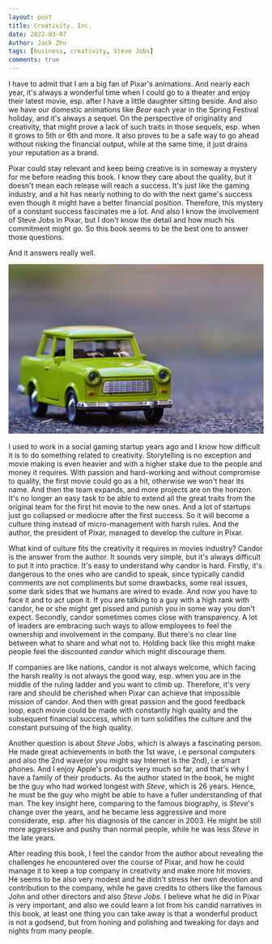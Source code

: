 ```yaml
---
layout: post
title: Creativity. Inc.
date: 2022-03-07
Author: Jack Zhu
tags: [business, creativity, Steve Jobs]
comments: true
---
```


I have to admit that I am a big fan of Pixar's animations. And nearly each year, it's always a wonderful time when I could go to a theater and enjoy their latest movie, esp. after I have a little daughter sitting beside. And also we have our domestic animations like *Bear* each year in the Spring Festival holiday, and it's always a sequel. On the perspective of originality and creativity, that might prove a lack of such traits in those sequels, esp. when it grows to 5th or 6th and more. It also proves to be a safe way to go ahead without risking the financial output, while at the same time, it just drains your reputation as a brand.

Pixar could stay relevant and keep being creative is in someway a mystery for me before reading this book. I know they care about the quality, but it doesn't mean each release will reach a success. It's just like the gaming industry, and a hit has nearly nothing to do with the next game's success even though it might have a better financial position. Therefore, this mystery of a constant success fascinates me a lot. And also I know the involvement  of Steve Jobs in Pixar, but I don't know the detail and how much his commitment might go. So this book seems to be the best one to answer those questions.

And it answers really well.

![toy story](../images/toy-story.png)

I used to work in a social gaming startup years ago and I know how difficult it is to do something related to creativity. Storytelling is no exception and movie making is even heavier and with a higher stake due to the people and money it requires. With passion and hard-working and without compromise to quality, the first movie could go as a hit, otherwise we won't hear its name. And then the team expands, and more projects are on the horizon. It's no longer an easy task to be able to extend all the great traits from the original team for the first hit movie to the new ones. And a lot of startups just go collapsed or mediocre after the first success. So it will become a culture thing instead of micro-management with harsh rules. And the author, the president of Pixar, managed to develop the culture in Pixar.

What kind of culture fits the creativity it requires in movies industry? Candor is the answer from the author. It sounds very simple, but it's always difficult to put it into practice. It's easy to understand why candor is hard. Firstly, it's dangerous to the ones who are candid to speak, since typically candid comments are not compliments but some drawbacks, some real issues, some dark sides that we humans are wired to evade. And now you have to face it and to act upon it. If you are talking to a guy with a high rank with candor, he or she might get pissed and punish you in some way you don't expect. Secondly, candor sometimes comes close with transparency. A lot of leaders are embracing such ways to allow employees to feel the ownership and involvement in the company. But there's no clear line between what to share and what not to. Holding back like this might make people feel the discounted *candor* which might discourage them.

If companies are like nations, candor is not always welcome, which facing the harsh reality is not always the good way, esp. when you are in the middle of the ruling ladder and you want to climb up. Therefore, it's very rare and should be cherished when Pixar can achieve that impossible mission of candor. And then with great passion and the good feedback loop, each movie could be made with constantly high quality and the subsequent financial success, which in turn solidifies the culture and the constant pursuing of the high quality.

Another question is about *Steve Jobs*, which is always a fascinating person. He made great achievements in both the 1st wave, i.e personal computers and also the 2nd wave(or you might say Internet is the 2nd), i.e smart phones. And I enjoy Apple's products very much so far, and that's why I have a family of their products. As the author stated in the book, he might be the guy who had worked longest with *Steve*, which is 26 years. Hence, he must be the guy who might be able to have a fuller understanding of that man. The key insight here, comparing to the famous biography, is *Steve*'s change over the years, and he became less aggressive and more considerate, esp. after his diagnosis of the cancer in 2003. He might be still more aggressive and pushy than normal people, while he was less *Steve* in the late years.

After reading this book, I feel the candor from the author about revealing the challenges he encountered over the course of Pixar, and how he could manage it to keep a top company in creativity and make more hit movies. He seems to be also very modest and he didn't stress her own devotion and contribution to the company, while he gave credits to others like the famous John and other directors and also *Steve Jobs*. I believe what he did in Pixar is very important, and also we could learn a lot from his candid narratives in this book, at least one thing you can take away is that a wonderful product is not a godsend, but from honing and polishing and tweaking for days and nights from many people.